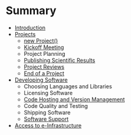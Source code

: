 # Summary

* [Introduction](README.md)
* [Projects](projects/projects_overview.md)
   * [new Project()](projects/new_project.md)
   * [Kickoff Meeting](projects/kickoff_meeting.md)
   * Project Planning
   * [Publishing Scientific Results](projects/publishing_results.md)
   * [Project Reviews](projects/project_reviews.md)
   * [End of a Project](projects/end_of_a_project.md)
* [Developing Software](software/software_overview.md)
   * Choosing Languages and Libraries
   * Licensing Software
   * [Code Hosting and Version Management](software/version_management.md)
   * Code Quality and Testing
   * Shipping Software
   * [Software Support](software/support.md)
* [Access to e-Infrastructure](e-infrastructure.md)

